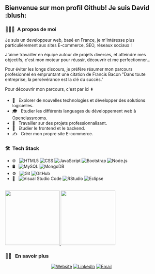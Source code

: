 <h2> Bienvenue sur mon profil Github! Je suis David :blush:</h2>

<h3> 👨🏻‍💻 &nbsp;A propos de moi </h3>

Je suis un developpeur web, basé en France, je m'intéresse plus particulièrement aux sites E-commerce, SEO, réseaux sociaux !

J'aime travailler en équipe autour de projets diverses, et atteindre mes objectifs, c'est mon moteur pour réussir, découvrir et me perfectionner...

Pour éviter les longs discours, je préfère résumer mon parcours profesionnel en empruntant une citation de Francis Bacon
"Dans toute entreprise, la persévérance est la clé du succès."

Pour découvrir mon parcours, c'est par ici :arrow_down:

- 🤔 &nbsp; Explorer de nouvelles technologies et développer des solutions logicielles.
- 🎓 &nbsp; Etudier les différents languages du développement web à Openclassrooms.
- 💼 &nbsp; Travailler sur des projets professionnalisant.
- 🌱 &nbsp; Etudier le frontend et le backend.
- ✍️ &nbsp; Créer mon propre site E-commerce.

<h3> 🛠 &nbsp;Tech Stack</h3>

- 🌐 &nbsp;
  ![HTML5](https://img.shields.io/badge/-HTML5-333333?style=flat&logo=HTML5)
  ![CSS](https://img.shields.io/badge/-CSS-333333?style=flat&logo=CSS3&logoColor=1572B6)
  ![JavaScript](https://img.shields.io/badge/-JavaScript-333333?style=flat&logo=javascript)
  ![Bootstrap](https://img.shields.io/badge/-Bootstrap-333333?style=flat&logo=bootstrap&logoColor=563D7C)
  ![Node.js](https://img.shields.io/badge/-Node.js-333333?style=flat&logo=node.js)
- 🛢 &nbsp;
  ![MySQL](https://img.shields.io/badge/-MySQL-333333?style=flat&logo=mysql)
  ![MongoDB](https://img.shields.io/badge/-MongoDB-333333?style=flat&logo=mongodb)
- ⚙️ &nbsp;
  ![Git](https://img.shields.io/badge/-Git-333333?style=flat&logo=git)
  ![GitHub](https://img.shields.io/badge/-GitHub-333333?style=flat&logo=github)
- 🔧 &nbsp;
  ![Visual Studio Code](https://img.shields.io/badge/-Visual%20Studio%20Code-333333?style=flat&logo=visual-studio-code&logoColor=007ACC)
  ![RStudio](https://img.shields.io/badge/-RStudio-333333?style=flat&logo=rstudio)
  ![Eclipse](https://img.shields.io/badge/-Eclipse-333333?style=flat&logo=eclipse-ide&logoColor=2C2255)
<br/>

<a href="https://github.com/AVS1508">
  <img height="180em" src="https://github-readme-stats.vercel.app/api?username=DavidBworld&theme=buefy&show_icons=true" />
  <img height="180em" src="https://github-readme-stats.vercel.app/api/top-langs/?username=DavidBworld&theme=buefy&layout=compact" />
</a>

<br/>

<h3> 🤝🏻 &nbsp; En savoir plus </h3>

<p align="center">
<a href="https://davidbworld.github.io/visit_card/"><img alt="Website" src="https://img.shields.io/badge/Website-www.davidbworld.com-blue?style=flat-square&logo=google-chrome"></a>
<a href="https://www.linkedin.com/in/david-boilon-07a84913b/"><img alt="LinkedIn" src="https://img.shields.io/badge/LinkedIn-Boilon_david%20Vikram%20Singh-blue?style=flat-square&logo=linkedin"></a>
<a href="mailto:boilon.david@gmail.com"><img alt="Email" src="https://img.shields.io/badge/Email-boilon.david@gmail.com-blue?style=flat-square&logo=gmail"></a>
</p>
